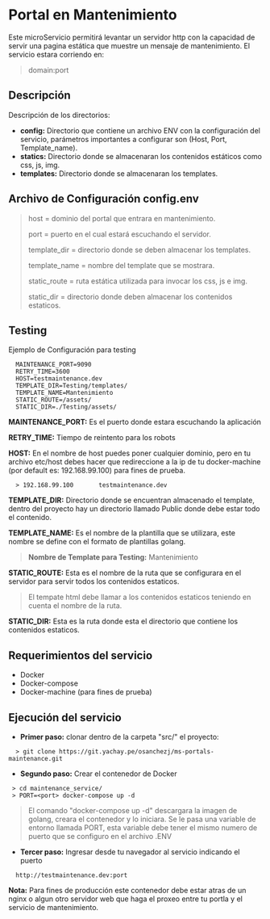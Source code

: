 # Portal en Mantenimiento
Este microServicio permitirá levantar un servidor http con la capacidad de servir una pagina
estática que muestre un mensaje de mantenimiento.
El servicio estara corriendo en: 

> domain:port

Descripción
-----------
Descripción de los directorios:
  * **config:** Directorio que contiene un archivo ENV con la configuración del servicio,
             parámetros importantes a configurar son (Host, Port, Template_name).
  * **statics:** Directorio donde se almacenaran los contenidos estáticos como css, js, img.
  * **templates:** Directorio donde se almacenaran los templates.
 
Archivo de Configuración config.env
-----------------------------------

>host = dominio del portal que entrara en mantenimiento.
>
>port = puerto en el cual estará escuchando el servidor.
>
>template_dir = directorio donde se deben almacenar los templates.
>
>template_name = nombre del template que se mostrara.
>
>static_route = ruta estática utilizada para invocar los css, js e img.
>
>static_dir = directorio donde deben almacenar los contenidos estaticos.

Testing
-------

Ejemplo de Configuración para testing

~~~ENV
  MAINTENANCE_PORT=9090
  RETRY_TIME=3600
  HOST=testmaintenance.dev
  TEMPLATE_DIR=Testing/templates/
  TEMPLATE_NAME=Mantenimiento
  STATIC_ROUTE=/assets/
  STATIC_DIR=./Testing/assets/
~~~

**MAINTENANCE_PORT:**
Es el puerto donde estara escuchando la aplicación

**RETRY_TIME:**
Tiempo de reintento para los robots

**HOST:**
En el nombre de host puedes poner cualquier dominio,
pero en tu archivo etc/host debes hacer que redireccione a la ip de tu docker-machine (por default es: 192.168.99.100) para fines de prueba.
~~~
  > 192.168.99.100       testmaintenance.dev
~~~

**TEMPLATE_DIR:**
Directorio donde se encuentran almacenado el template, dentro del proyecto hay un directorio llamado Public donde debe estar todo el contenido.

**TEMPLATE_NAME:**
Es el nombre de la plantilla que se utilizara, este nombre se define con el formato de plantillas golang.
> **Nombre de Template para Testing:** Mantenimiento
 
**STATIC_ROUTE:**
Esta es el nombre de la ruta que se configurara en el servidor para servir todos los contenidos estaticos.
> El tempate html debe llamar a los contenidos estaticos teniendo en cuenta el nombre de la ruta.

**STATIC_DIR:**
Esta es la ruta donde esta el directorio que contiene los contenidos estaticos.

Requerimientos del servicio
---------------------------

  * Docker
  * Docker-compose
  * Docker-machine (para fines de prueba)

Ejecución del servicio
----------------------

  * **Primer paso:** clonar dentro de la carpeta "src/" el proyecto:
~~~
  > git clone https://git.yachay.pe/osanchezj/ms-portals-maintenance.git
~~~~

  * **Segundo paso:** 
    Crear el contenedor de Docker
 ~~~
  > cd maintenance_service/
  > PORT=<port> docker-compose up -d
 ~~~ 
  > El comando "docker-compose up -d" descargara la imagen de golang, creara el contenedor y lo iniciara.
 > Se le pasa una variable de entorno llamada PORT, esta variable debe tener el mismo numero de puerto que se configuro en el archivo .ENV
 
  * **Tercer paso:** Ingresar desde tu navegador al servicio indicando el puerto 
~~~
  http://testmaintenance.dev:port
~~~~
  
  **Nota:** Para fines de producción este contenedor debe estar atras de un nginx o algun otro servidor web que haga el proxeo entre tu portla y el servicio de mantenimiento.